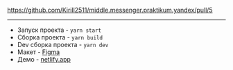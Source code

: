 https://github.com/Kirill2511/middle.messenger.praktikum.yandex/pull/5
___

- Запуск проекта - `yarn start`
- Сборка проекта - `yarn build`
- Dev сборка проекта - `yarn dev`
- Макет - [Figma](https://www.figma.com/file/jF5fFFzgGOxQeB4CmKWTiE/Chat_external_link?node-id=0%3A1)
- Демо - [netlify.app](https://frabjous-griffin-9fa393.netlify.app)
